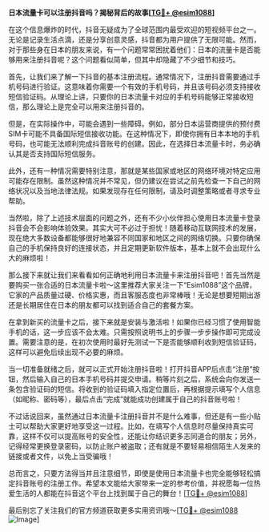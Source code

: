 **日本流量卡可以注册抖音吗？揭秘背后的故事[[TG💪+ @esim1088](https://t.me/s/esim1088)]**

在这个信息爆炸的时代，抖音无疑成为了全球范围内最受欢迎的短视频平台之一。无论是记录生活点滴，还是分享创意灵感，抖音都为用户提供了无限可能。然而，对于那些身在日本的朋友来说，有一个问题常常困扰着他们：日本的流量卡是否能够用来注册抖音呢？这个问题看似简单，但其中却隐藏了不少细节和技巧。

首先，让我们来了解一下抖音的基本注册流程。通常情况下，注册抖音需要通过手机号码进行验证。这意味着你需要一个有效的手机号码，并且该号码必须支持接收短信验证码。从理论上讲，只要你的日本流量卡对应的手机号码能够正常接收短信，那么理论上是完全可以用来注册抖音的。

但是，在实际操作中，可能会遇到一些障碍。例如，部分日本运营商提供的预付费SIM卡可能不具备国际短信接收功能。在这种情况下，即使你拥有日本本地的手机号码，也可能无法顺利完成抖音账号的创建。因此，在选择日本流量卡时，务必确认其是否支持国际短信服务。

此外，还有一种情况需要特别注意，那就是某些国家或地区的网络环境对特定应用可能存在限制。虽然这种情况并不常见，但仍建议在尝试之前先检查一下自己的网络状况以及当地法律法规。如果发现存在任何限制，请及时调整策略或者寻求专业帮助。

当然啦，除了上述技术层面的问题之外，还有不少小伙伴担心使用日本流量卡登录抖音会不会影响体验效果。其实大可不必过于担忧！随着移动互联网技术的发展，现在绝大多数设备都能够很好地兼容不同国家和地区之间的网络切换。只要你确保自己的手机保持良好的连接状态，并且定期更新软件版本，基本上就不会出现什么大的麻烦啦！

那么接下来就让我们来看看如何正确地利用日本流量卡来注册抖音吧！首先当然是要购买一张合适的日本流量卡啦～这里推荐大家关注一下“Esim1088”这个品牌，它家的产品质量过硬、价格实惠，而且客服态度也非常棒哦！无论是想要短期出游还是长期居住在日本的朋友都可以找到适合自己的套餐方案。

在拿到新买的流量卡之后，接下来就是安装与激活啦！如果你已经习惯了使用智能手机的话，这一步应该不会太难。只需按照说明书上的步骤一步步操作即可完成设置。需要注意的是，在初次使用时最好先测试一下是否能够顺利收到短信验证码，这样可以避免后续出现不必要的麻烦。

当一切准备就绪之后，就可以正式开始注册抖音啦！打开抖音APP后点击“注册”按钮，然后输入自己的日本手机号码并提交申请。稍等片刻之后，系统会向你发送一条包含验证码的短信。将收到的验证码填入指定位置后，再根据提示填写个人信息（如昵称、密码等），最后点击“完成”就能成功创建属于自己的抖音账号啦！

不过话说回来，虽然通过日本流量卡注册抖音并不是什么难事，但还是有一些小贴士可以帮助大家更好地享受这一过程。比如，在填写个人信息时尽量保持真实可靠，这样不仅可以提高账号的安全性，还能让你结识更多志同道合的朋友；另外，记得经常更换登录密码，以防止账户被盗取；还有就是不要轻易相信陌生人发来的链接或者文件，以免上当受骗哦！

总而言之，只要方法得当并且注意细节，即使是使用日本流量卡也完全能够轻松搞定抖音账号的注册工作。希望本文能给大家带来一定的参考价值，并祝愿每一位热爱生活的人都能在抖音这个平台上找到属于自己的舞台！[[TG💪+ @esim1088](https://t.me/s/esim1088)]

最后别忘了关注我们的官方频道获取更多实用资讯哦～[[TG💪+ @esim1088](https://t.me/s/esim1088) ![Image](https://i.postimg.cc/4NQfJmqS/Snipaste-2025-05-13-00-14-12.png)]